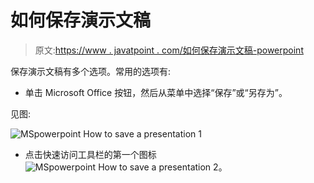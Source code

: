 # 如何保存演示文稿

> 原文:[https://www . javatpoint . com/如何保存演示文稿-powerpoint](https://www.javatpoint.com/how-to-save-a-presentation-powerpoint)

保存演示文稿有多个选项。常用的选项有:

*   单击 Microsoft Office 按钮，然后从菜单中选择“保存”或“另存为”。

见图:

![MSpowerpoint How to save a presentation 1](../Images/582fe572ea9f61b65ab7b0d3c72b777b.png)

*   点击快速访问工具栏的第一个图标![MSpowerpoint How to save a presentation 2](../Images/45223321a2cc9260845e6b08a6392e1a.png)。